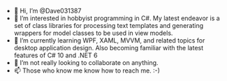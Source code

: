 - 👋 Hi, I’m @Dave031387
- 👀 I’m interested in hobbyist programming in C#. My latest endeavor is a set of class libraries for processing text templates and generating wrappers for model classes to be used in view models.
- 🌱 I’m currently learning WPF, XAML, MVVM, and related topics for desktop application design. Also becoming familiar with the latest features of C# 10 and .NET 6
- 💞️ I’m not really looking to collaborate on anything.
- 📫 Those who know me know how to reach me. :-)

<!---
Dave031387/Dave031387 is a ✨ special ✨ repository because its `README.md` (this file) appears on your GitHub profile.
You can click the Preview link to take a look at your changes.
--->
